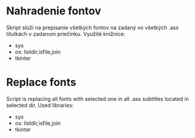 # Nahradenie fontov
Skript slúži na prepísanie všetkých fontov na zadaný vo všetkých .ass titulkách v zadanom priečinku.
Využité knižnice:
- sys
- os: listdir,isfile,join
- tkinter

# Replace fonts
Script is replacing all fonts with selected one in all .ass subtitles located in selected dir.
Used libraries:
- sys
- os: listdir,isfile,join
- tkinter
 
